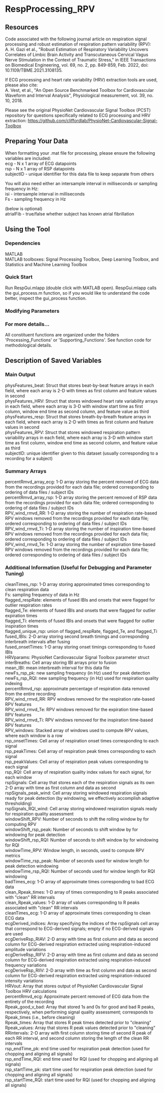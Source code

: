 # RespProcessing_RPV

## Resources
Code associated with the following journal article on respiration signal processing and robust estimation of respiration pattern variability (RPV): <br/>
A. H. Gazi et al., "Robust Estimation of Respiratory Variability Uncovers Correlates of Limbic Brain Activity and Transcutaneous Cervical Vagus Nerve Stimulation in the Context of Traumatic Stress," in IEEE Transactions on Biomedical Engineering, vol. 69, no. 2, pp. 849-859, Feb. 2022, doi: 10.1109/TBME.2021.3108135.

If ECG processing and heart rate variability (HRV) extraction tools are used, please also cite: <br/>
A. Vest, et al., "An Open Source Benchmarked Toolbox for Cardiovascular Waveform and Interval Analysis", Physiological measurement, vol. 39, no. 10, 2018. <br/>

Please see the original PhysioNet Cardiovascular Signal Toolbox (PCST) repository for questions specifically related to ECG processing and HRV extraction: 
https://github.com/cliffordlab/PhysioNet-Cardiovascular-Signal-Toolbox


## Preparing Your Data

When formatting your .mat file for processing, please ensure the following variables are included: <br/>
ecg - N x 1 array of ECG datapoints<br/>
rsp - N x 1 array of RSP datapoints<br/>
subjectID - unique identifier for this data file to keep separate from others<br/>

You will also need either an intersample interval in milliseconds or sampling frequency in Hz: <br/>
isi - intersample interval in milliseconds<br/>
Fs - sampling frequency in Hz<br/>

(below is optional)<br/>
atrialFib - true/false whether subject has known atrial fibrillation<br/>

## Using the Tool
### Dependencies
MATLAB <br/>
MATLAB toolboxes: Signal Processing Toolbox, Deep Learning Toolbox, and Statistics and Machine Learning Toolbox

### Quick Start 
Run RespGui.mlapp (double click with MATLAB open). RespGui.mlapp calls the gui_process.m function, so if you would like to understand the code better, inspect the gui_process function.

### Modifying Parameters


### For more details...
All constituent functions are organized under the folders 'Processing_Functions' or 'Supporting_Functions'. See function code for methodological details.


## Description of Saved Variables
### Main Output
physFeatures_beat: Struct that stores beat-by-beat feature arrays in each field, where each array is 2-D with times as first column and feature values in second<br/>
physFeatures_HRV: Struct that stores windowed heart rate variability arrays in each field, where each array is 3-D with window start time as first column, window end time as second column, and feature value as third<br/>
physFeatures_resp: Struct that stores breath-by-breath feature arrays in each field, where each array is 2-D with times as first column and feature values in second<br/>
physFeatures_RPV: Struct that stores windowed respiration pattern variability arrays in each field, where each array is 3-D with window start time as first column, window end time as second column, and feature value as third<br/>
subjectID: unique identifier given to this dataset (usually corresponding to a recording for a subject)<br/>


### Summary Arrays
percentRmvd_array_ecg: 1-D array storing the percent removed of ECG data from the recordings provided for each data file; ordered corresponding to ordering of data files / subject IDs<br/>
percentRmvd_array_rsp: 1-D array storing the percent removed of RSP data from the recordings provided for each data file; ordered corresponding to ordering of data files / subject IDs<br/>
RPV_wind_rmvd_RR: 1-D array storing the number of respiration rate-based RPV windows removed from the recordings provided for each data file; ordered corresponding to ordering of data files / subject IDs<br/>
RPV_wind_rmvd_Ti: 1-D array storing the number of inspiration time-based RPV windows removed from the recordings provided for each data file; ordered corresponding to ordering of data files / subject IDs<br/>
RPV_wind_rmvd_Te: 1-D array storing the number of expiration time-based RPV windows removed from the recordings provided for each data file; ordered corresponding to ordering of data files / subject IDs<br/>


### Additional Information (Useful for Debugging and Parameter Tuning)
cleanTimes_rsp: 1-D array storing approximated times corresponding to clean respiration data<br/>
Fs: sampling frequency of data in Hz<br/>
flagged_respRate: elements of fused IBIs and onsets that were flagged for outlier respiration rates<br/>
flagged_Te: elements of fused IBIs and onsets that were flagged for outlier expiration times<br/>
flagged_Ti: elements of fused IBIs and onsets that were flagged for outlier inspiration times<br/>
flagged_unique_rsp: union of flagged_respRate, flagged_Te, and flagged_Ti<br/>
fused_IBIs: 2-D array storing second breath timings and corresponding interbreath intervals after fusing<br/>
fused_onsetTimes: 1-D array storing onset timings corresponding to fused IBIs<br/>
HRVparams: PhysioNet Cardiovascular Signal Toolbox parameter struct<br/>
interBreaths: Cell array storing IBI arrays prior to fusion<br/>
mean_IBI: mean interbreath interval for this data file<br/>
newFs_rsp_pk: new sampling frequency (in Hz) used for peak detection<br/>
newFs_rsp_RQI: new sampling frequency (in Hz) used for respiration quality indexing<br/>
percentRmvd_rsp: approximate percentage of respiration data removed from the entire recording<br/>
RPV_wind_rmvd_RR: RPV windows removed for the respiration rate-based RPV features<br/>
RPV_wind_rmvd_Te: RPV windows removed for the expiration time-based RPV features<br/>
RPV_wind_rmvd_Ti: RPV windows removed for the inspiration time-based RPV features<br/>
RPV_windows: Stacked array of windows used to compute RPV values, where each window is a row<br/>
rsp_onsetTimes: Cell array of respiration onset times corresponding to each signal<br/>
rsp_peakTimes: Cell array of respiration peak times corresponding to each signal<br/>
rsp_peakValues: Cell array of respiration peak values corresponding to each signal<br/>
rsp_RQI: Cell array of respiration quality index values for each signal, for each window<br/>
rspSignals: Cell array that stores each of the respiration signals as its own 2-D array with time as first column and data as second<br/>
rspSignals_peak_wind: Cell array storing windowed respiration signals ready for peak detection (by windowing, we effectively accomplish adaptive thresholding)<br/>
rspSignals_RQI_wind: Cell array storing windowed respiration signals ready for respiration quality assessment<br/>
windowShift_RPV: Number of seconds to shift the rolling window by for computing RPV<br/>
windowShift_rsp_peak: Number of seconds to shift window by for windowing for peak detection<br/>
windowShift_rsp_RQI: Number of seconds to shift window by for windowing for RQI<br/>
windowTime_RPV: Window length, in seconds, used to compute RPV metrics<br/>
windowTime_rsp_peak: Number of seconds used for window length for peak detection windowing<br/>
windowTime_rsp_RQI: Number of seconds used for window length for RQI windowing<br/>
badTimes_ecg: 1-D array of approximate times corresponding to bad ECG data<br/>
clean_Rpeak_times: 1-D array of times corresponding to R peaks associated with "clean" RR intervals<br/>
clean_Rpeak_values: 1-D array of values corresponding to R peaks associated with "clean" RR intervals<br/>
cleanTimes_ecg: 1-D array of approximate times corresponding to clean ECG data<br/>
ecgDerived_indices: Array specifying the indices of the rspSignals cell array that correspond to ECG-derived signals; empty if no ECG-derived signals are used<br/>
ecgDeriveRsp_RIAV: 2-D array with time as first column and data as second column for ECG-derived respiration extracted using respiration-induced amplitude variations<br/>
ecgDeriveRsp_RIFV: 2-D array with time as first column and data as second column for ECG-derived respiration extracted using respiration-induced frequency variations<br/>
ecgDeriveRsp_RIIV: 2-D array with time as first column and data as second column for ECG-derived respiration extracted using respiration-induced intensity variations<br/>
HRVout: Array that stores output of PhysioNet Cardiovascular Signal Toolbox HRV calculations<br/>
percentRmvd_ecg: Approximate percent removed of ECG data from the entirety of the recording<br/>
Rpeak_good_v_bad: Array that stored 1s and 0s for good and bad R peaks, respectively, when performing signal quality assessment; corresponds to Rpeak_times (i.e., before cleaning)<br/>
Rpeak_times: Array that stores R peak times detected prior to "cleaning"<br/>
Rpeak_values: Array that stores R peak values detected prior to "cleaning"<br/>
RRintervals: 2-D array with first column storing time of second R peak of each RR interval, and second column storing the length of the clean RR intervals<br/>
rsp_endTime_pk: end time used for respiration peak detection (used for chopping and aligning all signals)<br/>
rsp_endTime_RQI: end time used for RQI (used for chopping and aligning all signals)<br/>
rsp_startTime_pk: start time used for respiration peak detection (used for chopping and aligning all signals)<br/>
rsp_startTime_RQI: start time used for RQI (used for chopping and aligning all signals)<br/>
